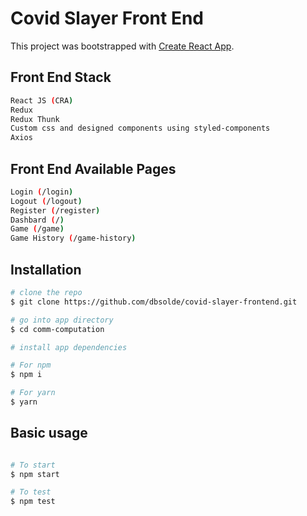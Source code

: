 
# Covid Slayer Front End

This project was bootstrapped with [Create React App](https://github.com/facebook/create-react-app).

## Front End Stack

```bash
React JS (CRA)
Redux
Redux Thunk
Custom css and designed components using styled-components
Axios
```

## Front End Available Pages
```bash
Login (/login)
Logout (/logout)
Register (/register)
Dashbard (/)
Game (/game)
Game History (/game-history)
```

## Installation

```bash
# clone the repo
$ git clone https://github.com/dbsolde/covid-slayer-frontend.git

# go into app directory
$ cd comm-computation

# install app dependencies

# For npm
$ npm i

# For yarn
$ yarn
```

## Basic usage

```bash

# To start
$ npm start

# To test
$ npm test

```